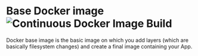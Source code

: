 # Base Docker image ![Continuous Docker Image Build](https://github.com/ems-project/docker-php-cli/workflows/Continuous%20Docker%20Image%20Build/badge.svg)

Docker base image is the basic image on which you add layers (which are basically filesystem changes) and create a final image containing your App.  
